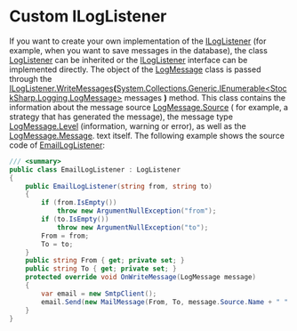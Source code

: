 # Custom ILogListener

If you want to create your own implementation of the [ILogListener](xref:StockSharp.Logging.ILogListener) (for example, when you want to save messages in the database), the class [LogListener](xref:StockSharp.Logging.LogListener) can be inherited or the [ILogListener](xref:StockSharp.Logging.ILogListener) interface can be implemented directly. The object of the [LogMessage](xref:StockSharp.Logging.LogMessage) class is passed through the [ILogListener.WriteMessages](xref:StockSharp.Logging.ILogListener.WriteMessages(System.Collections.Generic.IEnumerable{StockSharp.Logging.LogMessage}))**(**[System.Collections.Generic.IEnumerable\<StockSharp.Logging.LogMessage\>](xref:System.Collections.Generic.IEnumerable`1) messages **)** method. This class contains the information about the message source [LogMessage.Source](xref:StockSharp.Logging.LogMessage.Source) ( for example, a strategy that has generated the message), the message type [LogMessage.Level](xref:StockSharp.Logging.LogMessage.Level) (information, warning or error), as well as the [LogMessage.Message](xref:StockSharp.Logging.LogMessage.Message). text itself. The following example shows the source code of [EmailLogListener](xref:StockSharp.Logging.EmailLogListener): 

```cs
/// <summary>
public class EmailLogListener : LogListener
{
	public EmailLogListener(string from, string to)
	{
		if (from.IsEmpty())
			throw new ArgumentNullException("from");
		if (to.IsEmpty())
			throw new ArgumentNullException("to");
		From = from;
		To = to;
	}
	public string From { get; private set; }
	public string To { get; private set; }
	protected override void OnWriteMessage(LogMessage message)
	{
		var email = new SmtpClient();
		email.Send(new MailMessage(From, To, message.Source.Name + " " + message.Level, message.Message));
	}
}
```
